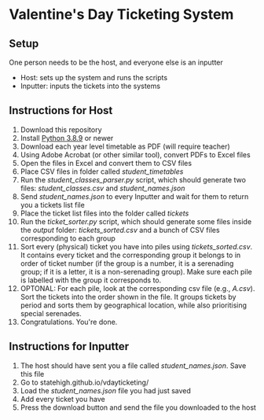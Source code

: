 # Valentine's Day Ticketing System

## Setup
One person needs to be the host, and everyone else is an inputter
- Host: sets up the system and runs the scripts
- Inputter: inputs the tickets into the systems

## Instructions for Host
1. Download this repository
2. Install [Python 3.8.9](https://www.python.org/downloads/) or newer
3. Download each year level timetable as PDF (will require teacher)
4. Using Adobe Acrobat (or other similar tool), convert PDFs to Excel files
5. Open the files in Excel and convert them to CSV files
6. Place CSV files in folder called *student_timetables*
7. Run the *student_classes_parser.py* script, which should generate two files: *student_classes.csv* and *student_names.json*
8. Send *student_names.json* to every Inputter and wait for them to return you a tickets list file
9. Place the ticket list files into the folder called *tickets*
10. Run the *ticket_sorter.py* script, which should generate some files inside the *output* folder: *tickets_sorted.csv* and a bunch of CSV files corresponding to each group
11. Sort every (physical) ticket you have into piles using *tickets_sorted.csv*. It contains every ticket and the corresponding group it belongs to in order of ticket number (if the group is a number, it is a serenading group; if it is a letter, it is a non-serenading group). Make sure each pile is labelled with the group it corresponds to.
12. OPTONAL: For each pile, look at the corresponding csv file (e.g., *A.csv*). Sort the tickets into the order shown in the file. It groups tickets by period and sorts them by geographical location, while also prioritising special serenades.
13. Congratulations. You're done.

## Instructions for Inputter
1. The host should have sent you a file called *student_names.json*. Save this file
2. Go to statehigh.github.io/vdayticketing/
3. Load the *student_names.json* file you had just saved
4. Add every ticket you have
5. Press the download button and send the file you downloaded to the host
